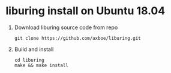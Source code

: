 # liburing install on Ubuntu 18.04

1. Download liburing source code from repo

   ```shell
   git clone https://github.com/axboe/liburing.git
   ```

2. Build and install

   ```shell
   cd liburing
   make && make install
   ```